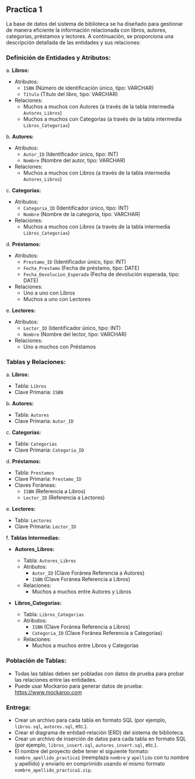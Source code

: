 ## Practica 1
La base de datos del sistema de biblioteca se ha diseñado para gestionar de manera eficiente la información relacionada con libros, autores, categorías, préstamos y lectores. A continuación, se proporciona una descripción detallada de las entidades y sus relaciones:
### Definición de Entidades y Atributos:
a. **Libros:**
   - Atributos:
      - `ISBN` (Número de identificación único, tipo: VARCHAR)
      - `Título` (Título del libro, tipo: VARCHAR)
   - Relaciones:
      - Muchos a muchos con Autores (a través de la tabla intermedia `Autores_Libros`)
      - Muchos a muchos con Categorías (a través de la tabla intermedia `Libros_Categorias`)

b. **Autores:**
   - Atributos:
      - `Autor_ID` (Identificador único, tipo: INT)
      - `Nombre` (Nombre del autor, tipo: VARCHAR)
   - Relaciones:
      - Muchos a muchos con Libros (a través de la tabla intermedia `Autores_Libros`)

c. **Categorías:**
   - Atributos:
      - `Categoria_ID` (Identificador único, tipo: INT)
      - `Nombre` (Nombre de la categoría, tipo: VARCHAR)
   - Relaciones:
      - Muchos a muchos con Libros (a través de la tabla intermedia `Libros_Categorias`)

d. **Préstamos:**
   - Atributos:
      - `Prestamo_ID` (Identificador único, tipo: INT)
      - `Fecha_Prestamo` (Fecha de préstamo, tipo: DATE)
      - `Fecha_Devolucion_Esperada` (Fecha de devolución esperada, tipo: DATE)
   - Relaciones:
      - Uno a uno con Libros
      - Muchos a uno con Lectores

e. **Lectores:**
   - Atributos:
      - `Lector_ID` (Identificador único, tipo: INT)
      - `Nombre` (Nombre del lector, tipo: VARCHAR)
   - Relaciones:
      - Uno a muchos con Préstamos

### Tablas y Relaciones:

a. **Libros:**
   - Tabla: `Libros`
   - Clave Primaria: `ISBN`

b. **Autores:**
   - Tabla: `Autores`
   - Clave Primaria: `Autor_ID`

c. **Categorías:**
   - Tabla: `Categorias`
   - Clave Primaria: `Categoria_ID`

d. **Préstamos:**
   - Tabla: `Prestamos`
   - Clave Primaria: `Prestamo_ID`
   - Claves Foráneas:
      - `ISBN` (Referencia a Libros)
      - `Lector_ID` (Referencia a Lectores)

e. **Lectores:**
   - Tabla: `Lectores`
   - Clave Primaria: `Lector_ID`

f. **Tablas Intermedias:**

   - **Autores_Libros:**
      - Tabla: `Autores_Libros`
      - Atributos:
         - `Autor_ID` (Clave Foránea Referencia a Autores)
         - `ISBN` (Clave Foránea Referencia a Libros)
      - Relaciones:
         - Muchos a muchos entre Autores y Libros

   - **Libros_Categorias:**
      - Tabla: `Libros_Categorias`
      - Atributos:
         - `ISBN` (Clave Foránea Referencia a Libros)
         - `Categoria_ID` (Clave Foránea Referencia a Categorías)
      - Relaciones:
         - Muchos a muchos entre Libros y Categorías

### Población de Tablas:

- Todas las tablas deben ser pobladas con datos de prueba para probar las relaciones entre las entidades.
- Puede usar Mockaroo para generar datos de prueba: https://www.mockaroo.com

### Entrega:
- Crear un archivo para cada tabla en formato SQL (por ejemplo, `libros.sql`, `autores.sql`, etc.).
- Crear el diagrama de entidad-relación (ERD) del sistema de biblioteca.
- Crear un archivo de inserción de datos para cada tabla en formato SQL (por ejemplo, `libros_insert.sql`, `autores_insert.sql`, etc.).
- El nombre del proyecto debe tener el siguiente formato: `nombre_apellido_practica1` (reemplaza `nombre` y `apellido` con tu nombre y apellido) y enviarlo en comprimido usando el mismo formato `nombre_apellido_practica1.zip`.